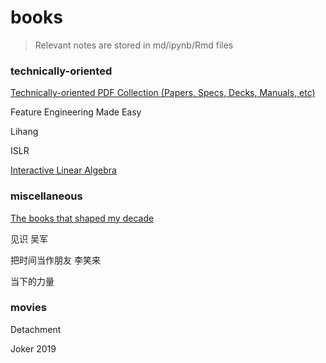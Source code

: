 # books

> Relevant notes are stored in md/ipynb/Rmd files
>



### technically-oriented

[Technically-oriented PDF Collection (Papers, Specs, Decks, Manuals, etc)](https://github.com/tpn/pdfs)



Feature Engineering Made Easy

Lihang

ISLR

[Interactive Linear Algebra](http://textbooks.math.gatech.edu/ila/)



### miscellaneous

[The books that shaped my decade](https://huyenchip.com/2019/12/28/books-that-shaped-my-decade.html)



见识 吴军

把时间当作朋友 李笑来

当下的力量



### movies

Detachment

Joker 2019

